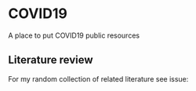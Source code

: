 # COVID19
A place to put COVID19 public resources

## Literature review

For my random collection of related literature see issue:
